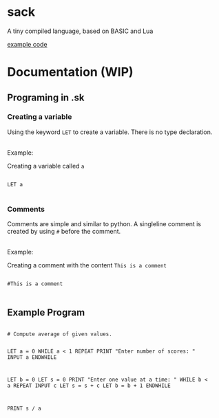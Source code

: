 # sack
A tiny compiled language, based on BASIC and Lua

[example code](./example.sk)


# Documentation (WIP)
## Programing in .sk
### Creating a variable
Using the keyword `LET` to create a variable. There is no type declaration.

<br>
Example:

Creating a variable called `a`

<code>
LET a
</code>

<br>

### Comments
Comments are simple and similar to python. A singleline comment is created by using `#` before the comment.

<br>
Example:

Creating a comment with the content `This is a comment`

<code>
#This is a comment
</code>


<br>

## Example Program
<code>
# Compute average of given values.

LET a = 0
WHILE a < 1 REPEAT
  PRINT "Enter number of scores: "
  INPUT a
ENDWHILE

LET b = 0
LET s = 0
PRINT "Enter one value at a time: "
WHILE b < a REPEAT
  INPUT c
  LET s = s + c
  LET b = b + 1
ENDWHILE

PRINT s / a
</code>